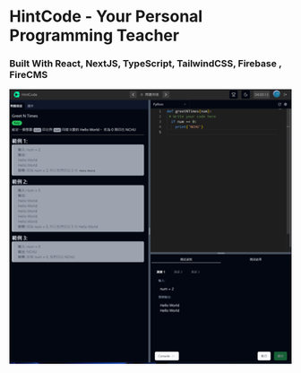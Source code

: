 # HintCode - Your Personal Programming Teacher

### Built With React, NextJS, TypeScript, TailwindCSS, Firebase , FireCMS

![Screenshot of App](./public/screenshot1.png)

<!-- # [Demo](https://youtu.be/igqiduZR-Gg) -->
